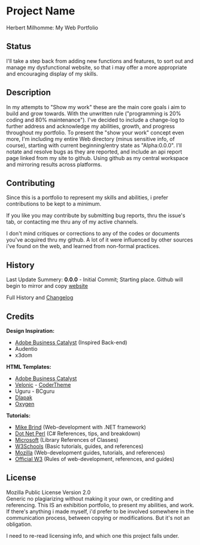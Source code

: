 # Project Name

Herbert Milhomme: My Web Portfolio

## Status

I'll take a step back from adding new functions and features, to sort out and manage my dysfunctional website, so that i may offer a more appropriate and encouraging display of my skills.

## Description

In my attempts to "Show my work" these are the main core goals i aim to build and grow towards. With the unwritten rule ("programming is 20% coding and 80% maintenance"). I've decided to include a change-log to further address and acknowledge my abilities, growth, and progress throughout my portfolio. To present the "show your work" concept even more, I'm including my entire Web directory (minus sensitive info, of course), starting with current beginning/entry state as "Alpha:0.0.0". I'll notate and resolve bugs as they are reported, and include an api report page linked from my site to github. Using github as my central workspace and mirroring results across platforms.

## Contributing

Since this is a portfolio to represent my skills and abilities, i prefer contributions to be kept to a minimum.

If you like you may contribute by submitting bug reports, thru the issue's tab, or contacting me thru any of my active channels.

I don't mind critiques or corrections to any of the codes or documents you've acquired thru my github. A lot of it were influenced by other sources i've found on the web, and learned from non-formal practices. 

## History

Last Update Summery:
__0.0.0__ - Initial Commit; Starting place. Github will begin to mirror and copy [website](http://www.herbertmilhommew.com)

Full History and [Changelog](https://github.com/herbertmilhomme/HerbertMilhomme/wiki/Changelog)

## Credits

__Design Inspiration:__
* [Adobe Business Catalyst]() (Inspired Back-end)
* Audentio
* x3dom

__HTML Templates:__
* [Adobe Business Catalyst]()
* [Velonic]() - [CoderTheme]()
* Uguru - BCguru
* [Dlapak]()
* [Oxygen]()

__Tutorials:__
* [Mike Brind](http://www.mikesdotnetting.com/) (Web-development with .NET framework)
* [Dot Net Perl]() (C# References, tips, and breakdown)
* [Microsoft]() (Library References of Classes)
* [W3Schools]() (Basic tutorials, guides, and references)
* [Mozilla]() (Web-development guides, tutorials, and references)
* [Official W3]() (Rules of web-development, references, and guides)

## License

Mozilla Public License Version 2.0    
Generic no plagiarizing without making it your own, or crediting and referencing. This IS an exhibition portfolio, to present my abilities, and work. If there's anything i made myself, i'd prefer to be involved somewhere in the communication process, between copying or modifications. But it's not an obligation.

I need to re-read licensing info, and which one this project falls under.